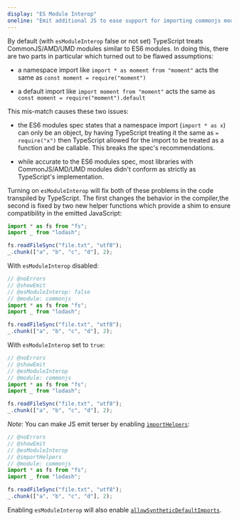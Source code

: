 ```yaml
---
display: "ES Module Interop"
oneline: "Emit additional JS to ease support for importing commonjs modules, and enables `allowSyntheticDefaultImports` for type compatibility."
---
```


By default (with `esModuleInterop` false or not set) TypeScript treats CommonJS/AMD/UMD modules similar to ES6 modules. In doing this, there are two parts in particular which turned out to be flawed assumptions:

- a namespace import like `import * as moment from "moment"` acts the same as `const moment = require("moment")`

- a default import like `import moment from "moment"` acts the same as `const moment = require("moment").default`

This mis-match causes these two issues:

- the ES6 modules spec states that a namespace import (`import * as x`) can only be an object, by having TypeScript
  treating it the same as `= require("x")` then TypeScript allowed for the import to be treated as a function and be callable. This breaks the spec's recommendations.

- while accurate to the ES6 modules spec, most libraries with CommonJS/AMD/UMD modules didn't conform as strictly as TypeScript's implementation.

Turning on `esModuleInterop` will fix both of these problems in the code transpiled by TypeScript. The first changes the behavior in the compiler,the second is fixed by two new helper functions which provide a shim to ensure compatibility in the emitted JavaScript:

```ts
import * as fs from "fs";
import _ from "lodash";

fs.readFileSync("file.txt", "utf8");
_.chunk(["a", "b", "c", "d"], 2);
```

With `esModuleInterop` disabled:

```ts twoslash
// @noErrors
// @showEmit
// @esModuleInterop: false
// @module: commonjs
import * as fs from "fs";
import _ from "lodash";

fs.readFileSync("file.txt", "utf8");
_.chunk(["a", "b", "c", "d"], 2);
```

With `esModuleInterop` set to `true`:

```ts twoslash
// @noErrors
// @showEmit
// @esModuleInterop
// @module: commonjs
import * as fs from "fs";
import _ from "lodash";

fs.readFileSync("file.txt", "utf8");
_.chunk(["a", "b", "c", "d"], 2);
```

_Note_: You can make JS emit terser by enabling [`importHelpers`](#importHelpers):

```ts twoslash
// @noErrors
// @showEmit
// @esModuleInterop
// @importHelpers
// @module: commonjs
import * as fs from "fs";
import _ from "lodash";

fs.readFileSync("file.txt", "utf8");
_.chunk(["a", "b", "c", "d"], 2);
```

Enabling `esModuleInterop` will also enable [`allowSyntheticDefaultImports`](#allowSyntheticDefaultImports).
